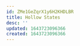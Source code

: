 ```yaml
---
id: ZMe1GeZqrX1y6H2KHDLBR
title: Hollow States
desc: ''
updated: 1643723096366
created: 1643723096366
---
```



